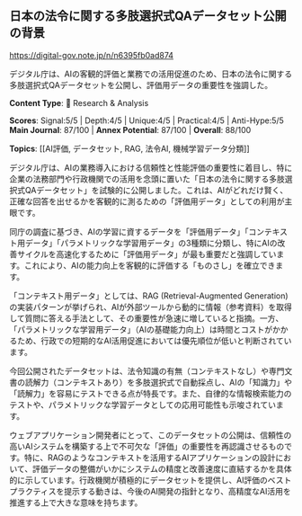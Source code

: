 ## 日本の法令に関する多肢選択式QAデータセット公開の背景

https://digital-gov.note.jp/n/n6395fb0ad874

デジタル庁は、AIの客観的評価と業務での活用促進のため、日本の法令に関する多肢選択式QAデータセットを公開し、評価用データの重要性を強調した。

**Content Type**: 🔬 Research & Analysis

**Scores**: Signal:5/5 | Depth:4/5 | Unique:4/5 | Practical:4/5 | Anti-Hype:5/5
**Main Journal**: 87/100 | **Annex Potential**: 87/100 | **Overall**: 88/100

**Topics**: [[AI評価, データセット, RAG, 法令AI, 機械学習データ分類]]

デジタル庁は、AIの業務導入における信頼性と性能評価の重要性に着目し、特に企業の法務部門や行政機関での活用を念頭に置いた「日本の法令に関する多肢選択式QAデータセット」を試験的に公開しました。これは、AIがどれだけ賢く、正確な回答を出せるかを客観的に測るための「評価用データ」としての利用が主眼です。

同庁の調査に基づき、AIの学習に資するデータを「評価用データ」「コンテキスト用データ」「パラメトリックな学習用データ」の3種類に分類し、特にAIの改善サイクルを高速化するために「評価用データ」が最も重要だと強調しています。これにより、AIの能力向上を客観的に評価する「ものさし」を確立できます。

「コンテキスト用データ」としては、RAG (Retrieval-Augmented Generation) の実装パターンが挙げられ、AIが外部ツールから動的に情報（参考資料）を取得して質問に答える手法として、その重要性が急速に増していると指摘。一方、「パラメトリックな学習用データ」（AIの基礎能力向上）は時間とコストがかかるため、行政での短期的なAI活用促進においては優先順位が低いと判断されています。

今回公開されたデータセットは、法令知識の有無（コンテキストなし）や専門文書の読解力（コンテキストあり）を多肢選択式で自動採点し、AIの「知識力」や「読解力」を容易にテストできる点が特長です。また、自律的な情報検索能力のテストや、パラメトリックな学習データとしての応用可能性も示唆されています。

ウェブアプリケーション開発者にとって、このデータセットの公開は、信頼性の高いAIシステムを構築する上で不可欠な「評価」の重要性を再認識させるものです。特に、RAGのようなコンテキストを活用するAIアプリケーションの設計において、評価データの整備がいかにシステムの精度と改善速度に直結するかを具体的に示しています。行政機関が積極的にデータセットを提供し、AI評価のベストプラクティスを提示する動きは、今後のAI開発の指針となり、高精度なAI活用を推進する上で大きな意味を持ちます。